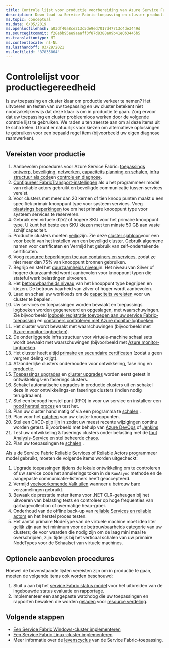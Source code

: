 ```yaml
---
title: Controle lijst voor productie voorbereiding van Azure Service Fabric
description: Down load uw Service Fabric-toepassing en cluster productie gereed door de aanbevolen procedures te volgen.
ms.topic: conceptual
ms.date: 6/05/2019
ms.openlocfilehash: a03df40a8ce213c5de9ed7017d47713c4de3449d
ms.sourcegitcommit: f28ebb95ae9aaaff3f87d8388a09b41e0b3445b5
ms.translationtype: MT
ms.contentlocale: nl-NL
ms.lasthandoff: 03/29/2021
ms.locfileid: "87835864"
---
```

# <a name="production-readiness-checklist"></a>Controlelijst voor productiegereedheid

Is uw toepassing en cluster klaar om productie verkeer te nemen? Het uitvoeren en testen van uw toepassing en uw cluster betekent niet noodzakelijkerwijs dat deze klaar is om in productie te gaan. Zorg ervoor dat uw toepassing en cluster probleemloos werken door de volgende controle lijst te gebruiken. We raden u ten zeerste aan om al deze items uit te scha kelen. U kunt er natuurlijk voor kiezen om alternatieve oplossingen te gebruiken voor een bepaald regel item (bijvoorbeeld uw eigen diagnose raamwerken).


## <a name="prerequisites-for-production"></a>Vereisten voor productie
1. Aanbevolen procedures voor Azure Service Fabric: [toepassings ontwerp](./service-fabric-best-practices-applications.md), [beveiliging](./service-fabric-best-practices-security.md), [netwerken](./service-fabric-best-practices-networking.md), [capaciteits planning en schalen](./service-fabric-best-practices-capacity-scaling.md), [infra structuur als code](./service-fabric-best-practices-infrastructure-as-code.md)en [controle en diagnose](./service-fabric-best-practices-monitoring.md). 
1. [Configureer FabricTransport-instellingen](./service-fabric-reliable-actors-fabrictransportsettings.md) als u het programmeer model van reliable actors gebruikt en beveiligde communicatie tussen services vereist.
1. Voor clusters met meer dan 20 kernen of tien knoop punten maakt u een specifiek primair knooppunt type voor systeem services. Voeg [plaatsings beperkingen](service-fabric-cluster-resource-manager-advanced-placement-rules-placement-policies.md) toe om het primaire knooppunt type voor systeem services te reserveren.
1. Gebruik een virtuele d2v2 of hogere SKU voor het primaire knooppunt type. U kunt het beste een SKU kiezen met ten minste 50 GB aan vaste schijf capaciteit.
1. Productie clusters moeten [veilig](service-fabric-cluster-security.md)zijn. Zie deze [cluster sjabloon](https://github.com/Azure-Samples/service-fabric-cluster-templates/tree/master/7-VM-Windows-3-NodeTypes-Secure-NSG)voor een voor beeld van het instellen van een beveiligd cluster. Gebruik algemene namen voor certificaten en Vermijd het gebruik van zelf-ondertekende certificaten.
1. Voeg [resource beperkingen toe aan containers en services](service-fabric-resource-governance.md), zodat ze niet meer dan 75% van knooppunt bronnen gebruiken. 
1. Begrijp en stel het [duurzaamheids niveau](service-fabric-cluster-capacity.md#durability-characteristics-of-the-cluster)in. Het niveau van Silver of hogere duurzaamheid wordt aanbevolen voor knooppunt typen die stateful werk belastingen uitvoeren.
1. Het [betrouwbaarheids niveau](service-fabric-cluster-capacity.md#reliability-characteristics-of-the-cluster) van het knooppunt type begrijpen en kiezen. De betrouw baarheid van zilver of hoger wordt aanbevolen.
1. Laad en schaal uw workloads om de [capaciteits vereisten](service-fabric-cluster-capacity.md) voor uw cluster te bepalen. 
1. Uw services en toepassingen worden bewaakt en toepassings logboeken worden gegenereerd en opgeslagen, met waarschuwingen. Zie bijvoorbeeld [logboek registratie toevoegen aan uw service Fabric-toepassing](service-fabric-how-to-diagnostics-log.md) en [containers controleren met Azure monitor-logboeken](service-fabric-diagnostics-oms-containers.md).
1. Het cluster wordt bewaakt met waarschuwingen (bijvoorbeeld met [Azure monitor-logboeken](service-fabric-diagnostics-event-analysis-oms.md)). 
1. De onderliggende infra structuur voor virtuele-machine schaal sets wordt bewaakt met waarschuwingen (bijvoorbeeld met [Azure monitor-logboeken](service-fabric-diagnostics-oms-agent.md).
1. Het cluster heeft altijd [primaire en secundaire certificaten](service-fabric-cluster-security-update-certs-azure.md) (zodat u geen vergren deling krijgt).
1. Afzonderlijke clusters onderhouden voor ontwikkeling, fase ring en productie. 
1. [Toepassings upgrades](service-fabric-application-upgrade.md) en [cluster upgrades](service-fabric-tutorial-upgrade-cluster.md) worden eerst getest in ontwikkelings-en faserings clusters. 
1. Schakel automatische upgrades in productie clusters uit en schakel deze in voor ontwikkelings-en faserings clusters (indien nodig terugdraaien). 
1. Stel een beoogd herstel punt (RPO) in voor uw service en installeer een [nood herstel proces](service-fabric-disaster-recovery.md) en test het.
1. Plan uw cluster hand matig of via een programma te [schalen](service-fabric-cluster-scaling.md) .
1. Plan voor het [patchen](service-fabric-patch-orchestration-application.md) van uw cluster knooppunten. 
1. Stel een CI/CD-pijp lijn in zodat uw meest recente wijzigingen continu worden getest. Bijvoorbeeld met behulp van [Azure DevOps](service-fabric-tutorial-deploy-app-with-cicd-vsts.md) of [Jenkins](/azure/developer/jenkins/deploy-to-service-fabric-cluster)
1. Test uw ontwikkeling & faserings clusters onder belasting met de [fout Analysis-Service](service-fabric-testability-overview.md) en stel beheerde [chaos](service-fabric-controlled-chaos.md). 
1. Plan uw toepassingen te [schalen](service-fabric-concepts-scalability.md) . 


Als u de Service Fabric Reliable Services of Reliable Actors programmeer model gebruikt, moeten de volgende items worden uitgecheckt:
1. Upgrade toepassingen tijdens de lokale ontwikkeling om te controleren of uw service code het annulerings token in de `RunAsync` methode en de aangepaste communicatie-listeners heeft geaccepteerd.
1. Vermijd [veelvoorkomende Valk uilen](service-fabric-work-with-reliable-collections.md) wanneer u betrouw bare verzamelingen gebruikt.
1. Bewaak de prestatie meter items voor .NET CLR-geheugen bij het uitvoeren van belasting tests en controleer op hoge frequenties van garbagecollection of overmatige heap-groei.
1. Onderhoud van de offline back-up van [reliable Services en reliable actors](service-fabric-reliable-services-backup-restore.md) en het herstel proces testen.
1. Het aantal primaire NodeType van de virtuele machine moet idea liter gelijk zijn aan het minimum voor de betrouwbaarheids categorie van uw clusters; de voor waarden die nodig zijn om de laag mini maal te overschrijden, zijn: tijdelijk bij het verticaal schalen van uw primaire NodeTypes voor de Schaalset van virtuele machines.

## <a name="optional-best-practices"></a>Optionele aanbevolen procedures

Hoewel de bovenstaande lijsten vereisten zijn om in productie te gaan, moeten de volgende items ook worden beschouwd:
1. Sluit u aan bij het [service Fabric status model](service-fabric-health-introduction.md) voor het uitbreiden van de ingebouwde status evaluatie en rapportage.
1. Implementeer een aangepaste watchdog die uw toepassingen en rapporten bewaken die worden [geladen](service-fabric-cluster-resource-manager-metrics.md) voor [resource verdeling](service-fabric-cluster-resource-manager-balancing.md). 


## <a name="next-steps"></a>Volgende stappen
* [Een Service Fabric Windows-cluster implementeren](service-fabric-tutorial-create-vnet-and-windows-cluster.md)
* [Een Service Fabric Linux-cluster implementeren](service-fabric-tutorial-create-vnet-and-linux-cluster.md)
* Meer informatie over de [levenscyclus](service-fabric-application-lifecycle.md) van de Service Fabric-toepassing.